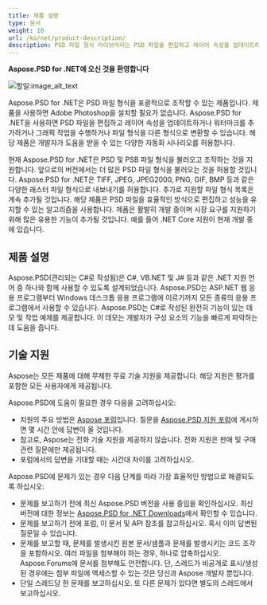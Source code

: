 ```yaml
---
title: 제품 설명
type: 문서
weight: 10
url: /ko/net/product-description/
description: PSD 파일 형식 라이브러리는 PSD 파일을 편집하고 레이어 속성을 업데이트하거나 워터마크를 추가하거나 그래픽 작업을 수행하거나 파일 형식을 다른 형식으로 변환하는 작업을 허용합니다. 이는 C#, VB.NET 및 J# 등과 같은 .NET 지원 언어 중 하나와 함께 사용할 수 있도록 설계되었습니다.
---
```


**Aspose.PSD for .NET에 오신 것을 환영합니다**

![할일:image_alt_text](product-description_1)

Aspose.PSD for .NET은 PSD 파일 형식을 포괄적으로 조작할 수 있는 제품입니다. 제품을 사용하면 Adobe Photoshop을 설치할 필요가 없습니다. Aspose.PSD for .NET을 사용하면 PSD 파일을 편집하고 레이어 속성을 업데이트하거나 워터마크를 추가하거나 그래픽 작업을 수행하거나 파일 형식을 다른 형식으로 변환할 수 있습니다. 해당 제품은 개발자가 도움을 받을 수 있는 다양한 자동화 시나리오를 허용합니다.

현재 Aspose.PSD for .NET은 PSD 및 PSB 파일 형식을 불러오고 조작하는 것을 지원합니다. 앞으로의 버전에서는 더 많은 PSD 파일 형식을 불러오는 것을 허용할 것입니다. Aspose.PSD for .NET은 TIFF, JPEG, JPEG2000, PNG, GIF, BMP 등과 같은 다양한 래스터 파일 형식으로 내보내기를 허용합니다. 추가로 지원할 파일 형식 목록은 계속 추가될 것입니다. 해당 제품은 PSD 파일을 효율적인 방식으로 편집하고 성능을 유지할 수 있는 알고리즘을 사용합니다. 제품은 활발히 개발 중이며 시장 요구를 지원하기 위해 많은 유용한 기능이 추가될 것입니다. 예를 들어 .NET Core 지원이 현재 개발 중에 있습니다.



## **제품 설명**
Aspose.PSD(관리되는 C#로 작성됨)은 C#, VB.NET 및 J# 등과 같은 .NET 지원 언어 중 하나와 함께 사용할 수 있도록 설계되었습니다. Aspose.PSD는 ASP.NET 웹 응용 프로그램부터 Windows 데스크톱 응용 프로그램에 이르기까지 모든 종류의 응용 프로그램에서 사용할 수 있습니다. Aspose.PSD는 C#로 작성된 완전히 기능이 있는 데모 및 작업 예제를 제공합니다. 이 데모는 개발자가 구성 요소의 기능을 빠르게 파악하는 데 도움을 줍니다.
## **기술 지원**
Aspose는 모든 제품에 대해 무제한 무료 기술 지원을 제공합니다. 해당 지원은 평가를 포함한 모든 사용자에게 제공됩니다.

Aspose.PSD에 도움이 필요한 경우 다음을 고려하십시오:

- 지원의 주요 방법은 [Aspose 포럼](https://forum.aspose.com/)입니다. 질문을 [Aspose.PSD 지원 포럼](https://forum.aspose.com/c/psd)에 게시하면 몇 시간 안에 답변이 올 것입니다.
- 참고로, Aspose는 전화 기술 지원을 제공하지 않습니다. 전화 지원은 판매 및 구매 관련 질문에만 제공됩니다.
- 포럼에서의 답변을 기대할 때는 시간대 차이를 고려하십시오.

Aspose.PSD에 문제가 있는 경우 다음 단계를 따라 가장 효율적인 방법으로 해결되도록 하십시오:

- 문제를 보고하기 전에 최신 Aspose.PSD 버전을 사용 중임을 확인하십시오. 최신 버전에 대한 정보는 [Aspose.PSD for .NET Downloads](https://www.nuget.org/packages/Aspose.PSD/)에서 확인할 수 있습니다.
- 문제를 보고하기 전에 포럼, 이 문서 및 API 참조를 참고하십시오. 혹시 이미 답변된 질문일 수 있습니다.
- 문제를 보고할 때, 문제를 발생시킨 원본 문서/샘플과 문제를 발생시키는 코드 조각을 포함하시오. 여러 파일을 첨부해야 하는 경우, 하나로 압축하십시오. Aspose.Forums에 문서를 첨부해도 안전합니다. 단, 스레드가 비공개로 표시/생성된 경우에는 첨부 파일에 액세스할 수 있는 것은 당신과 Aspose 개발자 뿐입니다.
- 단일 스레드당 한 문제를 보고하십시오. 또 다른 문제가 있다면 별도의 스레드에서 보고하십시오.

